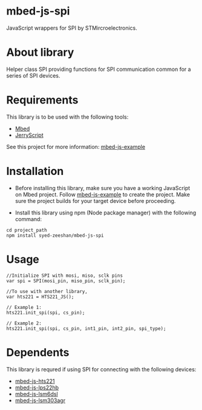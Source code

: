 # mbed-js-spi
JavaScript wrappers for SPI by STMircroelectronics.

# About library
Helper class SPI providing functions for SPI communication common for a series of SPI devices.

# Requirements
This library is to be used with the following tools:
* [Mbed](https://www.mbed.com/en/platform/mbed-os/)
* [JerryScript](https://github.com/jerryscript-project/jerryscript)

See this project for more information: [mbed-js-example](https://github.com/ARMmbed/mbed-js-example)

# Installation
* Before installing this library, make sure you have a working JavaScript on Mbed project.
Follow [mbed-js-example](https://github.com/ARMmbed/mbed-js-example) to create the project.
Make sure the project builds for your target device before proceeding.

* Install this library using npm (Node package manager) with the following command:
```
cd project_path
npm install syed-zeeshan/mbed-js-spi
```

# Usage
```
//Initialize SPI with mosi, miso, sclk pins
var spi = SPI(mosi_pin, miso_pin, sclk_pin);

//To use with another library, 
var hts221 = HTS221_JS();

// Example 1:
hts221.init_spi(spi, cs_pin);

// Example 2:
hts221.init_spi(spi, cs_pin, int1_pin, int2_pin, spi_type);

```

# Dependents
This library is requred if using SPI for connecting with the following devices:
* [mbed-js-hts221](https://www.github.com/syed-zeeshan/mbed-js-hts221)
* [mbed-js-lps22hb](https://www.github.com/syed-zeeshan/mbed-js-lps22hb)
* [mbed-js-lsm6dsl](https://www.github.com/syed-zeeshan/mbed-js-lsm6dsl)
* [mbed-js-lsm303agr](https://www.github.com/syed-zeeshan/mbed-js-lsm303agr)
